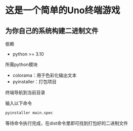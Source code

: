 # 这是一个简单的Uno终端游戏

## 为你自己的系统构建二进制文件

依赖

- python >= 3.10

所需python模块

- colorama：用于色彩化输出文本
- pyinstaller：打包项目

终端导航到当前目录

输入以下命令

```bash
pyinstaller main.spec
```

等待命令执行完成，在dist命令里即可找到打包好的二进制文件
